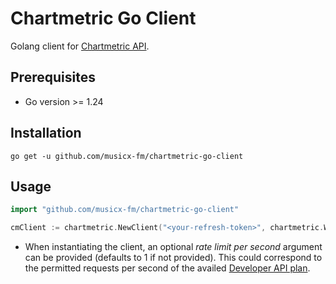 # Chartmetric Go Client

Golang client for [Chartmetric API](https://api.chartmetric.com/apidoc/).

## Prerequisites

- Go version >= 1.24

## Installation

```
go get -u github.com/musicx-fm/chartmetric-go-client
```

## Usage

```go
import "github.com/musicx-fm/chartmetric-go-client"

cmClient := chartmetric.NewClient("<your-refresh-token>", chartmetric.WithRateLimitPerSec(1))
```
- When instantiating the client, an optional _rate limit per second_ argument can be provided (defaults to 1 if not provided). This could correspond to the permitted requests per second of the availed [Developer API plan](https://chartmetric.com/pricing).
